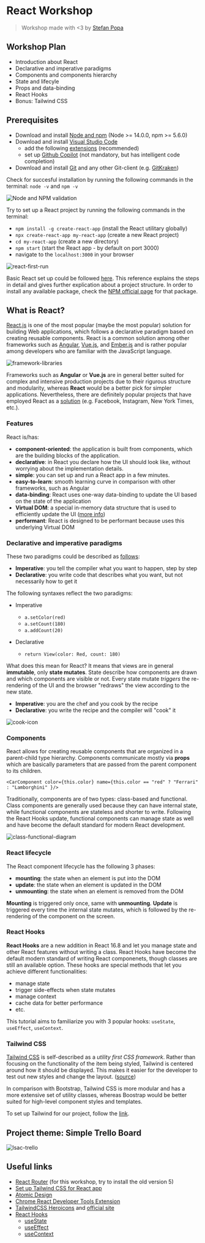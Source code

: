 # React Workshop
> Workshop made with <3 by [Stefan Popa](https://github.com/stefanp0pa)
## Workshop Plan
- Introduction about React
- Declarative and imperative paradigms
- Components and components hierarchy
- State and lifecyle
- Props and data-binding
- React Hooks
- Bonus: Tailwind CSS

## Prerequisites

* Download and install [Node and npm](https://nodejs.org/en/download/) (Node >= 14.0.0, npm >= 5.6.0)
* Download and install [Visual Studio Code](https://code.visualstudio.com/)
  - add the following [extensions](https://dev.to/rohidhub/top-10-vscode-extensions-for-react-57g6) (recommended)
  - set up [Github Copilot](https://copilot.github.com/) (not mandatory, but has intelligent code completion)
* Download and install [Git](https://git-scm.com/downloads) and any other Git-client (e.g. [GitKraken](https://www.gitkraken.com/))

Check for succesful installation by running the following commands in the terminal: `node -v` and `npm -v`

![Node and NPM validation](resources/node-npm-check-terminal.png)

Try to set up a React project by running the following commands in the terminal:
* `npm install -g create-react-app` (install the React utilitary globally)
* `npx create-react-app my-react-app` (create a new React project)
* `cd my-react-app` (create a new directory)
* `npm start` (start the React app - by default on port 3000)
* navigate to the `localhost:3000` in your browser 
  
![react-first-run](resources/react-first-run.png)

Basic React set up could be followed [here](https://www.codecademy.com/article/how-to-create-a-react-app). This reference explains the steps in detail and gives further explication about a project structure. In order to install any available package, check the [NPM official page](https://www.npmjs.com/) for that package.

## What is React?

[React.js](https://reactjs.org/) is one of the most popular (maybe the most popular) solution for building Web applications, which follows a declarative paradigm based on creating reusable components. React is a common solution among other frameworks such as [Angular](https://angular.io/), [Vue.js](https://vuejs.org/), and [Ember.js](https://emberjs.com/) and is rather popular among developers who are familiar with the JavaScript language.

![framework-libraries](resources/framework-libraries.png)

Frameworks such as **Angular** or **Vue.js** are in general better suited for complex and intensive production projects due to their rigurous structure and modularity, whereas **React** would be a better pick for simpler applications. Nevertheless, there are definitely popular projects that have employed React as a [solution](https://hashnode.com/post/what-are-some-popular-websites-that-use-reactjs-ciibz8fb8016nj3xto8stgu4e) (e.g. Facebook, Instagram, New York Times, etc.).

### Features

React is/has:
- **component-oriented**: the application is built from components, which are the building blocks of the application.
- **declarative**: in React you declare how the UI should look like, without worrying about the implementation details.
- **simple**: you can set up and run a React app in a few minutes.
- **easy-to-learn**: smooth learning curve in comparison with other frameworks, such as Angular
- **data-binding**: React uses one-way data-binding to update the UI based on the state of the application
- **Virtual DOM**: a special in-memory data structure that is used to efficiently update the UI ([more info](https://www.codecademy.com/article/react-virtual-dom))
- **performant**: React is designed to be performant because uses this underlying Virtual DOM

### Declarative and imperative paradigms

These two paradigms could be described as [follows](https://stackoverflow.com/questions/1784664/what-is-the-difference-between-declarative-and-imperative-paradigm-in-programmin):
- **Imperative**: you tell the compiler what you want to happen, step by step
- **Declarative**: you write code that describes what you want, but not necessarily how to get it

The following syntaxes reflect the two paradigms:
- Imperative
  * `a.setColor(red)`
  * `a.setCount(180)`
  * `a.addCount(20)`

- Declarative
  * `return View(color: Red, count: 180)`

What does this mean for React? It means that views are in general **immutable**, only **state mutates**. State describe how components are drawn and which components are visible or not. Every state mutate *triggers* the re-rendering of the UI and the browser "redraws" the view according to the new state.

- **Imperative**: you are the chef and you cook by the recipe
- **Declarative**: you write the recipe and the compiler will "cook" it

![cook-icon](resources/cook-icon.png)

### Components

React allows for creating reusable components that are organized in a parent-child type hierarchy. Components communicate mostly via **props** which are basically parameters that are passed from the parent component to its children.

`<CarComponent color={this.color} name={this.color == "red" ? "Ferrari" : "Lamborghini" }/>`

Traditionally, components are of two types: class-based and functional. Class components are generally used because they can have internal state, while functional components are stateless and shorter to write. Following the React Hooks update, functional components can manage state as well and have become the default standard for modern React development.

![class-functional-diagram](resources/class-functional-components.png)

### React lifecycle

The React component lifecycle has the following 3 phases:
- **mounting**: the state when an element is put into the DOM
- **update**:	the state when an element is updated in the DOM
- **unmounting**: the state when an element is removed from the DOM

**Mounting** is triggered only once, same with **unmounting**. **Update** is triggered every time the internal state mutates, which is followed by the re-rendering of the component on the screen.

### React Hooks

**React Hooks** are a new addition in React 16.8 and let you manage state and other React features without writing a class. React Hooks have become the default modern standard of writing React componenets, though classes are still an available option. These hooks are special methods that let you achieve different functionalities:
- manage state
- trigger side-effects when state mutates
- manage context
- cache data for better performance
- etc.

This tutorial aims to familiarize you with 3 popular hooks: `useState`, `useEffect`, `useContext`.


### Tailwind CSS

[Tailwind CSS](https://tailwindcss.com/) is self-described as a *utility first CSS framework*. Rather than focusing on the functionality of the item being styled, Tailwind is centered around how it should be displayed. This makes it easier for the developer to test out new styles and change the layout. ([source](https://docs.microsoft.com/en-us/shows/web-wednesday/what-is-tailwind-css))

In comparison with Bootstrap, Tailwind CSS is more modular and has a more extensive set of utility classes, whereas Boostrap would be better suited for high-level component styles and templates.

To set up Tailwind for our project, follow the [link](https://tailwindcss.com/docs/guides/create-react-app).

## Project theme: Simple Trello Board

![lsac-trello](resources/lsac-trello.png)

## Useful links
* [React Router](https://v5.reactrouter.com/web/guides/quick-start) (for this workshop, try to install the old version 5)
* [Set up Tailwind CSS for React app](https://tailwindcss.com/docs/guides/create-react-app)
* [Atomic Design](https://bradfrost.com/blog/post/atomic-web-design/)
* [Chrome React Developer Tools Extension](https://chrome.google.com/webstore/detail/react-developer-tools/fmkadmapgofadopljbjfkapdkoienihi?hl=en)
* [TailwindCSS Heroicons](https://github.com/tailwindlabs/heroicons) and [official site](https://heroicons.com/)
* [React Hooks](https://reactjs.org/docs/hooks-intro.html)
  - [useState](https://reactjs.org/docs/hooks-state.html)
  - [useEffect](https://reactjs.org/docs/hooks-effect.html)
  - [useContext](https://dmitripavlutin.com/react-context-and-usecontext/)
